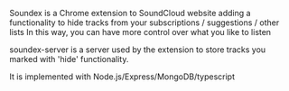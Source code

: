 Soundex is a Chrome extension to SoundCloud website adding a functionality to hide tracks from your subscriptions / suggestions / other lists
In this way, you can have more control over what you like to listen

soundex-server is a server used by the extension to store tracks you marked with 'hide' functionality.

It is implemented with Node.js/Express/MongoDB/typescript
